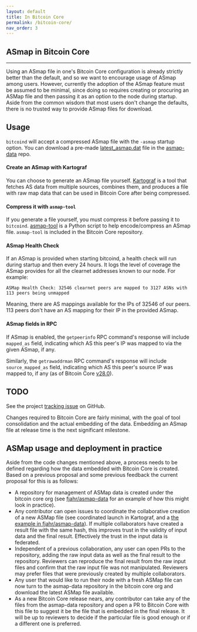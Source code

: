 ```yaml
---
layout: default
title: In Bitcoin Core
permalink: /bitcoin-core/
nav_order: 3
---
```


## ASmap in Bitcoin Core

---------------------

Using an ASmap file in one's Bitcoin Core configuration is already strictly better than the default, and so we want to encourage usage of ASmap among users. However, currently the adoption of the ASmap feature must be assumed to be minimal, since doing so requires creating or procuring an ASMap file and then passing it as an option to the node during startup. Aside from the common wisdom that most users don't change the defaults, there is no trusted way to provide ASmap files for download.

## Usage

`bitcoind` will accept a compressed ASmap file with the `-asmap` startup option.
You can download a pre-made [latest_asmap.dat](https://github.com/fjahr/asmap-data/blob/main/latest_asmap.dat) file in the [asmap-data](https://github.com/fjahr/asmap-data) repo.

#### Create an ASmap with Kartograf

You can choose to generate an ASmap file yourself. [Kartograf](https://github.com/fjahr/kartograf) is a tool that fetches AS data from multiple sources, combines them, and produces a file with raw map data that can be used in Bitcoin Core after being compressed.

#### Compress it with `asmap-tool`

If you generate a file yourself, you must compress it before passing it to `bitcoind`. [asmap-tool](https://github.com/bitcoin/bitcoin/tree/master/contrib/asmap) is a Python script to help encode/compress an ASmap file. `asmap-tool` is included in the Bitcoin Core repository.

#### ASmap Health Check

If an ASmap is provided when starting bitcoind, a health check will run during startup and then every 24 hours. It logs the level of coverage the ASmap provides for all the clearnet addresses known to our node. For example:
```
ASMap Health Check: 32546 clearnet peers are mapped to 3127 ASNs with 113 peers being unmapped
```
Meaning, there are AS mappings available for the IPs of 32546 of our peers. 113 peers don't have an AS mapping for their IP in the provided ASmap.

#### ASmap fields in RPC

If ASmap is enabled, the `getpeerinfo` RPC command's response will include `mapped_as` field, indicating which AS this peer's IP was mapped to via the given ASmap, if any.

Similarly, the `getrawaddrman` RPC command's response will include `source_mapped_as` field, indicating which AS this peer's source IP was mapped to, if any (as of Bitcoin Core [v28.0](https://github.com/bitcoin/bitcoin/blob/1147e72953d1f262111a4b1d5a438a8394511bc7/src/rpc/net.cpp#L1160)).

## TODO

See the project [tracking issue](https://github.com/bitcoin/bitcoin/issues/28794) on GitHub.

Changes required to Bitcoin Core are fairly minimal, with the goal of tool consolidation and the actual embedding of the data. Embedding an ASmap file at release time is the next significant milestone.

## ASMap usage and deployment in practice

Aside from the code changes mentioned above, a process needs to be defined regarding how the data embedded with Bitcoin Core is created. Based on a previous proposal and some previous feedback the current proposal for this is as follows:

- A repository for management of ASMap data is created under the bitcoin core org (see [fjahr/asmap-data](https://github.com/bitcoin/bitcoin/issues/28794) for an example of how this might look in practice).
- Any contributor can open issues to coordinate the collaborative creation of a new ASMap file (see coordinated launch in Kartograf, and a [the example in fjahr/asmap-data](https://github.com/fjahr/asmap-data/issues/4)). If multiple collaborators have created a result file with the same hash, this improves trust in the validity of input data and the final result. Effectively the trust in the input data is federated.
- Independent of a previous collaboration, any user can open PRs to the repository, adding the raw input data as well as the final result to the repository. Reviewers can reproduce the final result from the raw input files and confirm that the raw input file was not manipulated. Reviewers may prefer files that were previously created by multiple collaborators.
- Any user that would like to run their node with a fresh ASMap file can now turn to the asmap-data repository in the bitcoin core org and download the latest ASMap file available.
- As a new Bitcoin Core release nears, any contributor can take any of the files from the asmap-data repository and open a PR to Bitcoin Core with this file to suggest it be the file that is embedded in the final release. It will be up to reviewers to decide if the particular file is good enough or if a different one is preferred.
